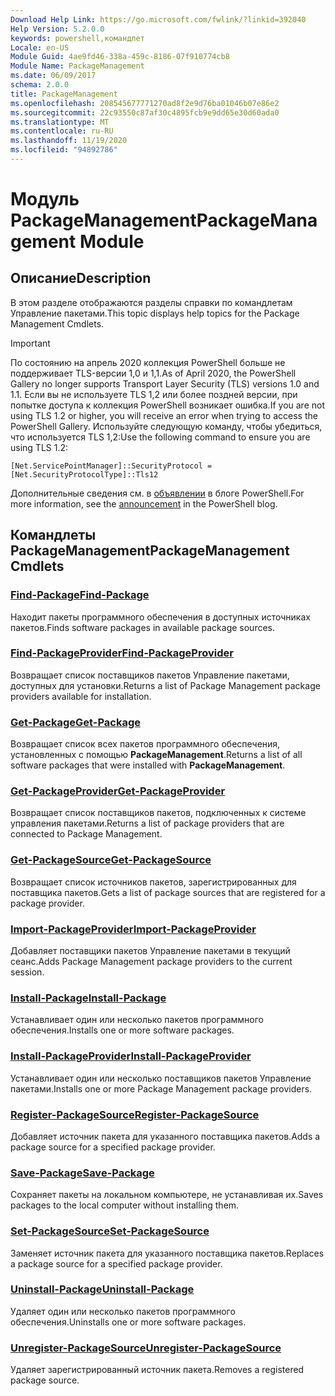 ```yaml
---
Download Help Link: https://go.microsoft.com/fwlink/?linkid=392040
Help Version: 5.2.0.0
keywords: powershell,командлет
Locale: en-US
Module Guid: 4ae9fd46-338a-459c-8186-07f910774cb8
Module Name: PackageManagement
ms.date: 06/09/2017
schema: 2.0.0
title: PackageManagement
ms.openlocfilehash: 208545677771270ad8f2e9d76ba01046b07e86e2
ms.sourcegitcommit: 22c93550c87af30c4895fcb9e9dd65e30d60ada0
ms.translationtype: MT
ms.contentlocale: ru-RU
ms.lasthandoff: 11/19/2020
ms.locfileid: "94892786"
---
```

# <span data-ttu-id="605e2-103">Модуль PackageManagement</span><span class="sxs-lookup"><span data-stu-id="605e2-103">PackageManagement Module</span></span>

## <span data-ttu-id="605e2-104">Описание</span><span class="sxs-lookup"><span data-stu-id="605e2-104">Description</span></span>

<span data-ttu-id="605e2-105">В этом разделе отображаются разделы справки по командлетам Управление пакетами.</span><span class="sxs-lookup"><span data-stu-id="605e2-105">This topic displays help topics for the Package Management Cmdlets.</span></span>

> [!IMPORTANT]
> <span data-ttu-id="605e2-106">По состоянию на апрель 2020 коллекция PowerShell больше не поддерживает TLS-версии 1,0 и 1,1.</span><span class="sxs-lookup"><span data-stu-id="605e2-106">As of April 2020, the PowerShell Gallery no longer supports Transport Layer Security (TLS) versions 1.0 and 1.1.</span></span> <span data-ttu-id="605e2-107">Если вы не используете TLS 1,2 или более поздней версии, при попытке доступа к коллекция PowerShell возникает ошибка.</span><span class="sxs-lookup"><span data-stu-id="605e2-107">If you are not using TLS 1.2 or higher, you will receive an error when trying to access the PowerShell Gallery.</span></span> <span data-ttu-id="605e2-108">Используйте следующую команду, чтобы убедиться, что используется TLS 1,2:</span><span class="sxs-lookup"><span data-stu-id="605e2-108">Use the following command to ensure you are using TLS 1.2:</span></span>
>
> `[Net.ServicePointManager]::SecurityProtocol = [Net.SecurityProtocolType]::Tls12`
>
> <span data-ttu-id="605e2-109">Дополнительные сведения см. в [объявлении](https://devblogs.microsoft.com/powershell/powershell-gallery-tls-support/) в блоге PowerShell.</span><span class="sxs-lookup"><span data-stu-id="605e2-109">For more information, see the [announcement](https://devblogs.microsoft.com/powershell/powershell-gallery-tls-support/) in the PowerShell blog.</span></span>

## <span data-ttu-id="605e2-110">Командлеты PackageManagement</span><span class="sxs-lookup"><span data-stu-id="605e2-110">PackageManagement Cmdlets</span></span>

### [<span data-ttu-id="605e2-111">Find-Package</span><span class="sxs-lookup"><span data-stu-id="605e2-111">Find-Package</span></span>](Find-Package.md)
<span data-ttu-id="605e2-112">Находит пакеты программного обеспечения в доступных источниках пакетов.</span><span class="sxs-lookup"><span data-stu-id="605e2-112">Finds software packages in available package sources.</span></span>

### [<span data-ttu-id="605e2-113">Find-PackageProvider</span><span class="sxs-lookup"><span data-stu-id="605e2-113">Find-PackageProvider</span></span>](Find-PackageProvider.md)
<span data-ttu-id="605e2-114">Возвращает список поставщиков пакетов Управление пакетами, доступных для установки.</span><span class="sxs-lookup"><span data-stu-id="605e2-114">Returns a list of Package Management package providers available for installation.</span></span>

### [<span data-ttu-id="605e2-115">Get-Package</span><span class="sxs-lookup"><span data-stu-id="605e2-115">Get-Package</span></span>](Get-Package.md)
<span data-ttu-id="605e2-116">Возвращает список всех пакетов программного обеспечения, установленных с помощью **PackageManagement**.</span><span class="sxs-lookup"><span data-stu-id="605e2-116">Returns a list of all software packages that were installed with **PackageManagement**.</span></span>

### [<span data-ttu-id="605e2-117">Get-PackageProvider</span><span class="sxs-lookup"><span data-stu-id="605e2-117">Get-PackageProvider</span></span>](Get-PackageProvider.md)
<span data-ttu-id="605e2-118">Возвращает список поставщиков пакетов, подключенных к системе управления пакетами.</span><span class="sxs-lookup"><span data-stu-id="605e2-118">Returns a list of package providers that are connected to Package Management.</span></span>

### [<span data-ttu-id="605e2-119">Get-PackageSource</span><span class="sxs-lookup"><span data-stu-id="605e2-119">Get-PackageSource</span></span>](Get-PackageSource.md)
<span data-ttu-id="605e2-120">Возвращает список источников пакетов, зарегистрированных для поставщика пакетов.</span><span class="sxs-lookup"><span data-stu-id="605e2-120">Gets a list of package sources that are registered for a package provider.</span></span>

### [<span data-ttu-id="605e2-121">Import-PackageProvider</span><span class="sxs-lookup"><span data-stu-id="605e2-121">Import-PackageProvider</span></span>](Import-PackageProvider.md)
<span data-ttu-id="605e2-122">Добавляет поставщики пакетов Управление пакетами в текущий сеанс.</span><span class="sxs-lookup"><span data-stu-id="605e2-122">Adds Package Management package providers to the current session.</span></span>

### [<span data-ttu-id="605e2-123">Install-Package</span><span class="sxs-lookup"><span data-stu-id="605e2-123">Install-Package</span></span>](Install-Package.md)
<span data-ttu-id="605e2-124">Устанавливает один или несколько пакетов программного обеспечения.</span><span class="sxs-lookup"><span data-stu-id="605e2-124">Installs one or more software packages.</span></span>

### [<span data-ttu-id="605e2-125">Install-PackageProvider</span><span class="sxs-lookup"><span data-stu-id="605e2-125">Install-PackageProvider</span></span>](Install-PackageProvider.md)
<span data-ttu-id="605e2-126">Устанавливает один или несколько поставщиков пакетов Управление пакетами.</span><span class="sxs-lookup"><span data-stu-id="605e2-126">Installs one or more Package Management package providers.</span></span>

### [<span data-ttu-id="605e2-127">Register-PackageSource</span><span class="sxs-lookup"><span data-stu-id="605e2-127">Register-PackageSource</span></span>](Register-PackageSource.md)
<span data-ttu-id="605e2-128">Добавляет источник пакета для указанного поставщика пакетов.</span><span class="sxs-lookup"><span data-stu-id="605e2-128">Adds a package source for a specified package provider.</span></span>

### [<span data-ttu-id="605e2-129">Save-Package</span><span class="sxs-lookup"><span data-stu-id="605e2-129">Save-Package</span></span>](Save-Package.md)
<span data-ttu-id="605e2-130">Сохраняет пакеты на локальном компьютере, не устанавливая их.</span><span class="sxs-lookup"><span data-stu-id="605e2-130">Saves packages to the local computer without installing them.</span></span>

### [<span data-ttu-id="605e2-131">Set-PackageSource</span><span class="sxs-lookup"><span data-stu-id="605e2-131">Set-PackageSource</span></span>](Set-PackageSource.md)
<span data-ttu-id="605e2-132">Заменяет источник пакета для указанного поставщика пакетов.</span><span class="sxs-lookup"><span data-stu-id="605e2-132">Replaces a package source for a specified package provider.</span></span>

### [<span data-ttu-id="605e2-133">Uninstall-Package</span><span class="sxs-lookup"><span data-stu-id="605e2-133">Uninstall-Package</span></span>](Uninstall-Package.md)
<span data-ttu-id="605e2-134">Удаляет один или несколько пакетов программного обеспечения.</span><span class="sxs-lookup"><span data-stu-id="605e2-134">Uninstalls one or more software packages.</span></span>

### [<span data-ttu-id="605e2-135">Unregister-PackageSource</span><span class="sxs-lookup"><span data-stu-id="605e2-135">Unregister-PackageSource</span></span>](Unregister-PackageSource.md)
<span data-ttu-id="605e2-136">Удаляет зарегистрированный источник пакета.</span><span class="sxs-lookup"><span data-stu-id="605e2-136">Removes a registered package source.</span></span>
